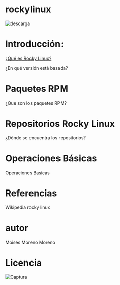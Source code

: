# rockylinux

![descarga](https://user-images.githubusercontent.com/114906901/217318810-9d32c1dc-e334-4cbc-aea7-f0f156b57c56.png)

# Introducción:

[¿Qué es Rocky Linux?](https://github.com/darkrayo97/rockylinux/blob/c1b0e9004699a559e24776b1d0247eb7de835688/introduccion.md)

¿En qué versión está basada?

# Paquetes RPM
¿Que son los paquetes RPM?
# Repositorios Rocky Linux

¿Dónde se encuentra los repositorios?

# Operaciones Básicas

Operaciones Basicas

# Referencias

Wikipedia
rocky linux

# autor
Moisés Moreno Moreno

# Licencia
![Captura](https://user-images.githubusercontent.com/114906901/217319944-911b781d-f207-4564-9fda-4d05ec1613e9.PNG)

